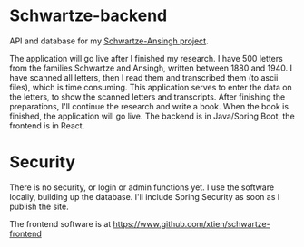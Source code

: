# Schwartze-backend
API and database for my [Schwartze-Ansingh project](https://www.lizzyansingh.nl).

The application will go live after I finished my research.
I have 500 letters from the families Schwartze and Ansingh, written between 1880 and 1940. I have scanned all letters, then I read them and transcribed them (to ascii files), which is time consuming. This application serves to enter the data on the letters, to show the scanned letters and transcripts. After finishing the preparations, I'll continue the research and write a book. When the book is finished, the application will go live. The backend is in Java/Spring Boot, the frontend is in React.

# Security
There is no security, or login or admin functions yet. I use the software locally, building up the database. I'll include Spring Security
as soon as I publish the site.

The frontend software is at https://www.github.com/xtien/schwartze-frontend

